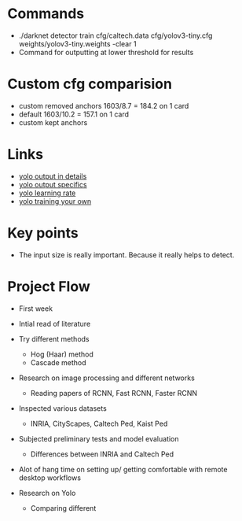 # Commands
* ./darknet detector train cfg/caltech.data cfg/yolov3-tiny.cfg weights/yolov3-tiny.weights -clear 1
* Command for outputting at lower threshold for results


# Custom cfg comparision
* custom removed anchors 1603/8.7 = 184.2 on 1 card
* default 1603/10.2 = 157.1 on 1 card
* custom kept anchors 

# Links
* [yolo output in details](https://timebutt.github.io/static/understanding-yolov2-training-output/)
* [yolo output specifics](https://github.com/AlexeyAB/darknet/issues/636)
* [yolo learning rate](https://github.com/pjreddie/darknet/issues/701)
* [yolo training your own](https://github.com/AlexeyAB/darknet#how-to-train-to-detect-your-custom-objects)


# Key points
* The input size is really important. Because it really helps to detect.


# Project Flow
* First week 

* Intial read of literature

* Try different methods
  * Hog (Haar) method
  * Cascade method
  
* Research on image processing and different networks
  * Reading papers of RCNN, Fast RCNN, Faster RCNN
* Inspected various datasets
   * INRIA, CityScapes, Caltech Ped, Kaist Ped
* Subjected preliminary tests and model evaluation
  * Differences between INRIA and Caltech Ped

* Alot of hang time on setting up/ getting comfortable with remote desktop workflows

* Research on Yolo
  * Comparing different
